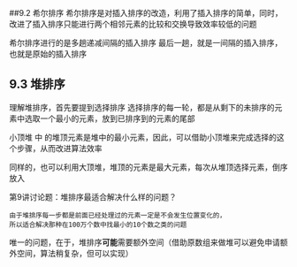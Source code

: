 ##9.2 希尔排序
希尔排序是对插入排序的改造，利用了插入排序的简单，同时，改进了插入排序只能进行两个相邻元素的比较和交换导致效率较低的问题

希尔排序进行的是多趟递减间隔的插入排序
最后一趟，就是一间隔的插入排序，也就是原始的插入排序

## 9.3 堆排序
理解堆排序，首先要提到选择排序
选择排序的每一轮，都是从剩下的未排序的元素中选取一个最小的元素，放到已排序到的元素的尾部

小顶堆 中 的堆顶元素是堆中的最小元素，因此，可以借助小顶堆来完成选择的这个步骤，从而改进算法效率

同样的，也可以利用大顶堆，堆顶的元素是最大元素，每次从堆顶选择元素，倒序放入

第9讲讨论题：堆排序最适合解决什么样的问题？
    
    由于堆排序每一步都是前面已经处理过的元素一定是不会发生位置变化的，
    所以适合解决那种在100万个数中找最小的10个数之类的问题
    
唯一的问题，在于，堆排序**可能**需要额外空间（借助原数组来做堆可以避免申请额外空间，算法稍复杂，但可以实现）

